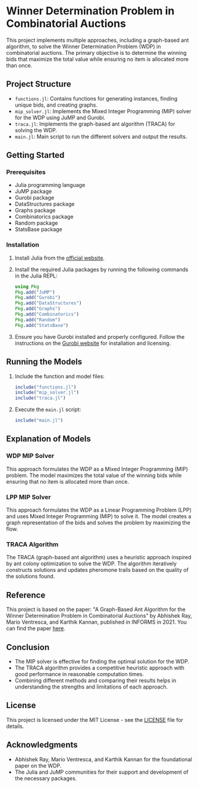 # Winner Determination Problem in Combinatorial Auctions

This project implements multiple approaches, including a graph-based ant algorithm, to solve the Winner Determination Problem (WDP) in combinatorial auctions. The primary objective is to determine the winning bids that maximize the total value while ensuring no item is allocated more than once.

## Project Structure

- `functions.jl`: Contains functions for generating instances, finding unique bids, and creating graphs.
- `mip_solver.jl`: Implements the Mixed Integer Programming (MIP) solver for the WDP using JuMP and Gurobi.
- `traca.jl`: Implements the graph-based ant algorithm (TRACA) for solving the WDP.
- `main.jl`: Main script to run the different solvers and output the results.

## Getting Started

### Prerequisites

- Julia programming language
- JuMP package
- Gurobi package
- DataStructures package
- Graphs package
- Combinatorics package
- Random package
- StatsBase package

### Installation

1. Install Julia from the [official website](https://julialang.org/).
2. Install the required Julia packages by running the following commands in the Julia REPL:

    ```julia
    using Pkg
    Pkg.add("JuMP")
    Pkg.add("Gurobi")
    Pkg.add("DataStructures")
    Pkg.add("Graphs")
    Pkg.add("Combinatorics")
    Pkg.add("Random")
    Pkg.add("StatsBase")
    ```

3. Ensure you have Gurobi installed and properly configured. Follow the instructions on the [Gurobi website](https://www.gurobi.com/documentation/9.1/quickstart_mac/the_gurobi_command_line.html) for installation and licensing.

## Running the Models

1. Include the function and model files:

    ```julia
    include("functions.jl")
    include("mip_solver.jl")
    include("traca.jl")
    ```

2. Execute the `main.jl` script:

    ```julia
    include("main.jl")
    ```

## Explanation of Models

### WDP MIP Solver

This approach formulates the WDP as a Mixed Integer Programming (MIP) problem. The model maximizes the total value of the winning bids while ensuring that no item is allocated more than once.

### LPP MIP Solver

This approach formulates the WDP as a Linear Programming Problem (LPP) and uses Mixed Integer Programming (MIP) to solve it. The model creates a graph representation of the bids and solves the problem by maximizing the flow.

### TRACA Algorithm

The TRACA (graph-based ant algorithm) uses a heuristic approach inspired by ant colony optimization to solve the WDP. The algorithm iteratively constructs solutions and updates pheromone trails based on the quality of the solutions found.

## Reference

This project is based on the paper: "A Graph-Based Ant Algorithm for the Winner Determination Problem in Combinatorial Auctions" by Abhishek Ray, Mario Ventresca, and Karthik Kannan, published in INFORMS in 2021. You can find the paper [here](https://pubsonline.informs.org/doi/10.1287/isre.2021.1031).

## Conclusion

- The MIP solver is effective for finding the optimal solution for the WDP.
- The TRACA algorithm provides a competitive heuristic approach with good performance in reasonable computation times.
- Combining different methods and comparing their results helps in understanding the strengths and limitations of each approach.

## License

This project is licensed under the MIT License - see the [LICENSE](LICENSE) file for details.

## Acknowledgments

- Abhishek Ray, Mario Ventresca, and Karthik Kannan for the foundational paper on the WDP.
- The Julia and JuMP communities for their support and development of the necessary packages.

